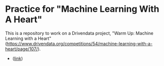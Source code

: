 # Practice for "Machine Learning With A Heart"
This is a repository to work on a Drivendata project, "Warm Up: Machine Learning with a Heart" (https://www.drivendata.org/competitions/54/machine-learning-with-a-heart/page/107/).

- ([link](Codes/Practice_different_methods.ipynb))

